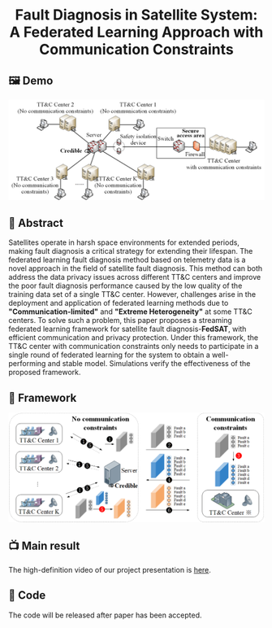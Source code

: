 <div align="center">

  <h1 align="center">Fault Diagnosis in Satellite System: A Federated Learning Approach with Communication Constraints</h1>

</div>

## 🖼️ Demo
<div align="center">
<img width="800" alt="image" src="figs/system model.png">
</div>

 ## 📖 Abstract

Satellites operate in harsh space environments for extended periods, making fault diagnosis a critical strategy for extending their lifespan. The federated learning fault diagnosis method based on telemetry data is a novel approach in the field of satellite fault diagnosis. This method can both address the data privacy issues across different TT\&C centers and improve the poor fault diagnosis performance caused by the low quality of the training data set of a single TT\&C center. However, challenges arise in the deployment and application of federated learning methods due to **"Communication-limited"** and **"Extreme Heterogeneity"**  at some TT\&C centers. To solve such a problem, this paper proposes a streaming federated learning framework for satellite fault diagnosis-**FedSAT**, with efficient communication and privacy protection. Under this framework, the TT\&C center with communication constraints only needs to participate in a single round of federated learning for the system to obtain a well-performing and stable model. Simulations verify the effectiveness of the proposed framework.

## 🚀 Framework

<div align="center">
<img width="800" alt="image" src="figs/Streaming federated learning framework.png">
</div>

##  📺 Main result

The high-definition video of our project presentation is [here](https://youtu.be/JB79gaG0rt4).

## 🚀 Code
The code will be released after paper has been accepted.
